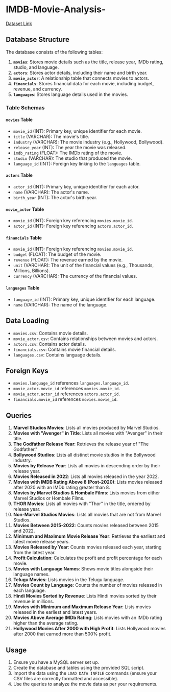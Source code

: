 # IMDB-Movie-Analysis-
[Dataset Link](https://docs.google.com/spreadsheets/d/1in1xkssJYKpXloGGQaMTcfaAwYx3mSoM/edit?gid=839469216#gid=839469216)

## Database Structure

The database consists of the following tables:

1. **`movies`**: Stores movie details such as the title, release year, IMDb rating, studio, and language.
2. **`actors`**: Stores actor details, including their name and birth year.
3. **`movie_actor`**: A relationship table that connects movies to actors.
4. **`financials`**: Stores financial data for each movie, including budget, revenue, and currency.
5. **`languages`**: Stores language details used in the movies.

### Table Schemas

#### `movies` Table
- `movie_id` (INT): Primary key, unique identifier for each movie.
- `title` (VARCHAR): The movie's title.
- `industry` (VARCHAR): The movie industry (e.g., Hollywood, Bollywood).
- `release_year` (INT): The year the movie was released.
- `imdb_rating` (FLOAT): The IMDb rating of the movie.
- `studio` (VARCHAR): The studio that produced the movie.
- `language_id` (INT): Foreign key linking to the `languages` table.

#### `actors` Table
- `actor_id` (INT): Primary key, unique identifier for each actor.
- `name` (VARCHAR): The actor's name.
- `birth_year` (INT): The actor's birth year.

#### `movie_actor` Table
- `movie_id` (INT): Foreign key referencing `movies.movie_id`.
- `actor_id` (INT): Foreign key referencing `actors.actor_id`.

#### `financials` Table
- `movie_id` (INT): Foreign key referencing `movies.movie_id`.
- `budget` (FLOAT): The budget of the movie.
- `revenue` (FLOAT): The revenue earned by the movie.
- `unit` (VARCHAR): The unit of the financial values (e.g., Thousands, Millions, Billions).
- `currency` (VARCHAR): The currency of the financial values.

#### `languages` Table
- `language_id` (INT): Primary key, unique identifier for each language.
- `name` (VARCHAR): The name of the language.

## Data Loading

- `movies.csv`: Contains movie details.
- `movie_actor.csv`: Contains relationships between movies and actors.
- `actors.csv`: Contains actor details.
- `financials.csv`: Contains movie financial details.
- `languages.csv`: Contains language details.

## Foreign Keys
- `movies.language_id` references `languages.language_id`.
- `movie_actor.movie_id` references `movies.movie_id`.
- `movie_actor.actor_id` references `actors.actor_id`.
- `financials.movie_id` references `movies.movie_id`.

## Queries
1. **Marvel Studios Movies**: Lists all movies produced by Marvel Studios.
2. **Movies with "Avenger" in Title**: Lists all movies with "Avenger" in their title.
3. **The Godfather Release Year**: Retrieves the release year of "The Godfather."
4. **Bollywood Studios**: Lists all distinct movie studios in the Bollywood industry.
5. **Movies by Release Year**: Lists all movies in descending order by their release year.
6. **Movies Released in 2022**: Lists all movies released in the year 2022.
7. **Movies with IMDB Rating Above 8 (Post-2020)**: Lists movies released after 2020 with an IMDb rating greater than 8.
8. **Movies by Marvel Studios & Hombale Films**: Lists movies from either Marvel Studios or Hombale Films.
9. **THOR Movies**: Lists all movies with "Thor" in the title, ordered by release year.
10. **Non-Marvel Studios Movies**: Lists all movies that are not from Marvel Studios.
11. **Movies Between 2015-2022**: Counts movies released between 2015 and 2022.
12. **Minimum and Maximum Movie Release Year**: Retrieves the earliest and latest movie release years.
13. **Movies Released by Year**: Counts movies released each year, starting from the latest year.
14. **Profit Calculation**: Calculates the profit and profit percentage for each movie.
15. **Movies with Language Names**: Shows movie titles alongside their language names.
16. **Telugu Movies**: Lists movies in the Telugu language.
17. **Movies Count by Language**: Counts the number of movies released in each language.
18. **Hindi Movies Sorted by Revenue**: Lists Hindi movies sorted by their revenue in millions.
19. **Movies with Minimum and Maximum Release Year**: Lists movies released in the earliest and latest years.
20. **Movies Above Average IMDb Rating**: Lists movies with an IMDb rating higher than the average rating.
21. **Hollywood Movies After 2000 with High Profit**: Lists Hollywood movies after 2000 that earned more than 500% profit.

## Usage
1. Ensure you have a MySQL server set up.
2. Create the database and tables using the provided SQL script.
3. Import the data using the `LOAD DATA INFILE` commands (ensure your CSV files are correctly formatted and accessible).
4. Use the queries to analyze the movie data as per your requirements.
